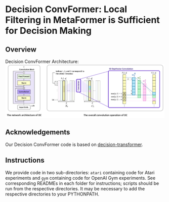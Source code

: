 
# Decision ConvFormer: Local Filtering in MetaFormer is Sufficient for Decision Making

## Overview

Decision ConvFormer Architecture:
![image info](./architecture.png)

## Acknowledgements
Our Decision ConvFormer code is based on [decision-transformer](https://github.com/kzl/decision-transformer).


## Instructions

We provide code in two sub-directories: `atari` containing code for Atari experiments and `gym` containing code for OpenAI Gym experiments.
See corresponding READMEs in each folder for instructions; scripts should be run from the respective directories.
It may be necessary to add the respective directories to your PYTHONPATH.